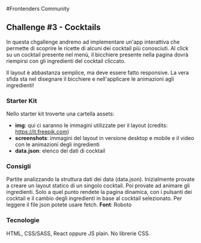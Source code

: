 #Frontenders Community

## Challenge #3 - Cocktails

In questa chgallenge andremo ad implementare un'app interattiva che permette di scoprire le ricette di alcuni dei cocktail più conosciuti. Al click su un cocktail presente nel menù, il bicchiere presente nella pagina dovrà riempirsi con gli ingredienti del cocktail cliccato.

Il layout è abbastanza semplice, ma deve essere fatto responsive. La vera sfida sta nel disegnare il bicchiere e nell'applicare le animazioni agli ingredienti!

### Starter Kit

Nello starter kit troverte una cartella assets:

- **img**: qui ci saranno le immagini utilizzate per il layout (credits: https://it.freepik.com)
- **screenshots**: immagini del layout in versione desktop e mobile e il video con le animazioni degli ingredienti
- **data.json**: elenco dei dati di cocktail

### Consigli

Partite analizzando la struttura dati dei data (data.json).
Inizialmente provate a creare un layout statico di un singolo cocktail. Poi provate ad animare gli ingredienti. Solo a quel punto rendete la pagina dinamica, con i pulsanti dei cocktail e il cambio degli ingredienti in base al cocktail selezionato.
Per leggere il file json potete usare fetch.
**Font**: Roboto

### Tecnologie

HTML, CSS/SASS, React oppure JS plain.
No librerie CSS.
